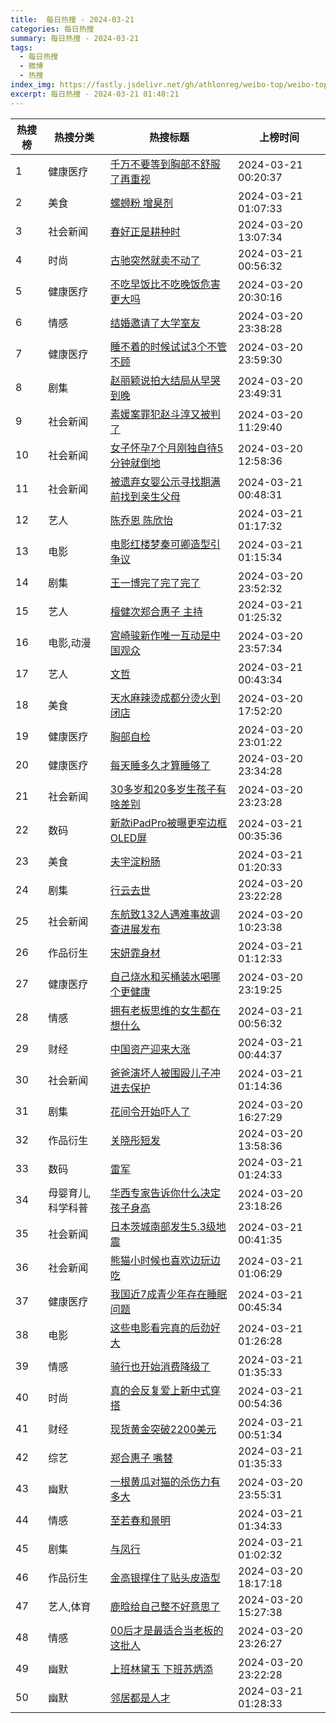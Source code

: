 ```yaml
---
title:  每日热搜 - 2024-03-21
categories: 每日热搜
summary: 每日热搜 - 2024-03-21
tags:
  - 每日热搜
  - 微博
  - 热搜
index_img: https://fastly.jsdelivr.net/gh/athlonreg/weibo-top/weibo-top.jpeg
excerpt: 每日热搜 - 2024-03-21 01:40:21
---
```


| 热搜榜 | 热搜分类 | 热搜标题 | 上榜时间 |
| --- | --- | --- | --- |
| 1 | 健康医疗 | [千万不要等到胸部不舒服了再重视](https://s.weibo.com/weibo?q=%23%E5%8D%83%E4%B8%87%E4%B8%8D%E8%A6%81%E7%AD%89%E5%88%B0%E8%83%B8%E9%83%A8%E4%B8%8D%E8%88%92%E6%9C%8D%E4%BA%86%E5%86%8D%E9%87%8D%E8%A7%86%23) | 2024-03-21 00:20:37 | 
| 2 | 美食 | [螺蛳粉 增臭剂](https://s.weibo.com/weibo?q=%23%E8%9E%BA%E8%9B%B3%E7%B2%89+%E5%A2%9E%E8%87%AD%E5%89%82%23) | 2024-03-21 01:07:33 | 
| 3 | 社会新闻 | [春好正是耕种时](https://s.weibo.com/weibo?q=%23%E6%98%A5%E5%A5%BD%E6%AD%A3%E6%98%AF%E8%80%95%E7%A7%8D%E6%97%B6%23) | 2024-03-20 13:07:34 | 
| 4 | 时尚 | [古驰突然就卖不动了](https://s.weibo.com/weibo?q=%23%E5%8F%A4%E9%A9%B0%E7%AA%81%E7%84%B6%E5%B0%B1%E5%8D%96%E4%B8%8D%E5%8A%A8%E4%BA%86%23) | 2024-03-21 00:56:32 | 
| 5 | 健康医疗 | [不吃早饭比不吃晚饭危害更大吗](https://s.weibo.com/weibo?q=%23%E4%B8%8D%E5%90%83%E6%97%A9%E9%A5%AD%E6%AF%94%E4%B8%8D%E5%90%83%E6%99%9A%E9%A5%AD%E5%8D%B1%E5%AE%B3%E6%9B%B4%E5%A4%A7%E5%90%97%23) | 2024-03-20 20:30:16 | 
| 6 | 情感 | [结婚邀请了大学室友](https://s.weibo.com/weibo?q=%23%E7%BB%93%E5%A9%9A%E9%82%80%E8%AF%B7%E4%BA%86%E5%A4%A7%E5%AD%A6%E5%AE%A4%E5%8F%8B%23) | 2024-03-20 23:38:28 | 
| 7 | 健康医疗 | [睡不着的时候试试3个不管不顾](https://s.weibo.com/weibo?q=%23%E7%9D%A1%E4%B8%8D%E7%9D%80%E7%9A%84%E6%97%B6%E5%80%99%E8%AF%95%E8%AF%953%E4%B8%AA%E4%B8%8D%E7%AE%A1%E4%B8%8D%E9%A1%BE%23) | 2024-03-20 23:59:30 | 
| 8 | 剧集 | [赵丽颖说拍大结局从早哭到晚](https://s.weibo.com/weibo?q=%23%E8%B5%B5%E4%B8%BD%E9%A2%96%E8%AF%B4%E6%8B%8D%E5%A4%A7%E7%BB%93%E5%B1%80%E4%BB%8E%E6%97%A9%E5%93%AD%E5%88%B0%E6%99%9A%23) | 2024-03-20 23:49:31 | 
| 9 | 社会新闻 | [素媛案罪犯赵斗淳又被判了](https://s.weibo.com/weibo?q=%23%E7%B4%A0%E5%AA%9B%E6%A1%88%E7%BD%AA%E7%8A%AF%E8%B5%B5%E6%96%97%E6%B7%B3%E5%8F%88%E8%A2%AB%E5%88%A4%E4%BA%86%23) | 2024-03-20 11:29:40 | 
| 10 | 社会新闻 | [女子怀孕7个月刚独自待5分钟就倒地](https://s.weibo.com/weibo?q=%23%E5%A5%B3%E5%AD%90%E6%80%80%E5%AD%957%E4%B8%AA%E6%9C%88%E5%88%9A%E7%8B%AC%E8%87%AA%E5%BE%855%E5%88%86%E9%92%9F%E5%B0%B1%E5%80%92%E5%9C%B0%23) | 2024-03-20 12:58:36 | 
| 11 | 社会新闻 | [被遗弃女婴公示寻找期满前找到亲生父母](https://s.weibo.com/weibo?q=%23%E8%A2%AB%E9%81%97%E5%BC%83%E5%A5%B3%E5%A9%B4%E5%85%AC%E7%A4%BA%E5%AF%BB%E6%89%BE%E6%9C%9F%E6%BB%A1%E5%89%8D%E6%89%BE%E5%88%B0%E4%BA%B2%E7%94%9F%E7%88%B6%E6%AF%8D%23) | 2024-03-21 00:48:31 | 
| 12 | 艺人 | [陈乔恩 陈欣怡](https://s.weibo.com/weibo?q=%23%E9%99%88%E4%B9%94%E6%81%A9+%E9%99%88%E6%AC%A3%E6%80%A1%23) | 2024-03-21 01:17:32 | 
| 13 | 电影 | [电影红楼梦秦可卿造型引争议](https://s.weibo.com/weibo?q=%23%E7%94%B5%E5%BD%B1%E7%BA%A2%E6%A5%BC%E6%A2%A6%E7%A7%A6%E5%8F%AF%E5%8D%BF%E9%80%A0%E5%9E%8B%E5%BC%95%E4%BA%89%E8%AE%AE%23) | 2024-03-21 01:15:34 | 
| 14 | 剧集 | [王一博完了完了完了](https://s.weibo.com/weibo?q=%23%E7%8E%8B%E4%B8%80%E5%8D%9A%E5%AE%8C%E4%BA%86%E5%AE%8C%E4%BA%86%E5%AE%8C%E4%BA%86%23) | 2024-03-20 23:52:32 | 
| 15 | 艺人 | [檀健次郑合惠子 主持](https://s.weibo.com/weibo?q=%23%E6%AA%80%E5%81%A5%E6%AC%A1%E9%83%91%E5%90%88%E6%83%A0%E5%AD%90+%E4%B8%BB%E6%8C%81%23) | 2024-03-21 01:25:32 | 
| 16 | 电影,动漫 | [宫崎骏新作唯一互动是中国观众](https://s.weibo.com/weibo?q=%23%E5%AE%AB%E5%B4%8E%E9%AA%8F%E6%96%B0%E4%BD%9C%E5%94%AF%E4%B8%80%E4%BA%92%E5%8A%A8%E6%98%AF%E4%B8%AD%E5%9B%BD%E8%A7%82%E4%BC%97%23) | 2024-03-20 23:57:34 | 
| 17 | 艺人 | [文哲](https://s.weibo.com/weibo?q=%23%E6%96%87%E5%93%B2%23) | 2024-03-21 00:43:34 | 
| 18 | 美食 | [天水麻辣烫成都分烫火到闭店](https://s.weibo.com/weibo?q=%23%E5%A4%A9%E6%B0%B4%E9%BA%BB%E8%BE%A3%E7%83%AB%E6%88%90%E9%83%BD%E5%88%86%E7%83%AB%E7%81%AB%E5%88%B0%E9%97%AD%E5%BA%97%23) | 2024-03-20 17:52:20 | 
| 19 | 健康医疗 | [胸部自检](https://s.weibo.com/weibo?q=%23%E8%83%B8%E9%83%A8%E8%87%AA%E6%A3%80%23) | 2024-03-20 23:01:22 | 
| 20 | 健康医疗 | [每天睡多久才算睡够了](https://s.weibo.com/weibo?q=%23%E6%AF%8F%E5%A4%A9%E7%9D%A1%E5%A4%9A%E4%B9%85%E6%89%8D%E7%AE%97%E7%9D%A1%E5%A4%9F%E4%BA%86%23) | 2024-03-20 23:34:28 | 
| 21 | 社会新闻 | [30多岁和20多岁生孩子有啥差别](https://s.weibo.com/weibo?q=%2330%E5%A4%9A%E5%B2%81%E5%92%8C20%E5%A4%9A%E5%B2%81%E7%94%9F%E5%AD%A9%E5%AD%90%E6%9C%89%E5%95%A5%E5%B7%AE%E5%88%AB%23) | 2024-03-20 23:23:28 | 
| 22 | 数码 | [新款iPadPro被曝更窄边框OLED屏](https://s.weibo.com/weibo?q=%23%E6%96%B0%E6%AC%BEiPadPro%E8%A2%AB%E6%9B%9D%E6%9B%B4%E7%AA%84%E8%BE%B9%E6%A1%86OLED%E5%B1%8F%23) | 2024-03-21 00:35:36 | 
| 23 | 美食 | [夫宇淀粉肠](https://s.weibo.com/weibo?q=%23%E5%A4%AB%E5%AE%87%E6%B7%80%E7%B2%89%E8%82%A0%23) | 2024-03-21 01:20:33 | 
| 24 | 剧集 | [行云去世](https://s.weibo.com/weibo?q=%23%E8%A1%8C%E4%BA%91%E5%8E%BB%E4%B8%96%23) | 2024-03-20 23:22:28 | 
| 25 | 社会新闻 | [东航致132人遇难事故调查进展发布](https://s.weibo.com/weibo?q=%23%E4%B8%9C%E8%88%AA%E8%87%B4132%E4%BA%BA%E9%81%87%E9%9A%BE%E4%BA%8B%E6%95%85%E8%B0%83%E6%9F%A5%E8%BF%9B%E5%B1%95%E5%8F%91%E5%B8%83%23) | 2024-03-20 10:23:38 | 
| 26 | 作品衍生 | [宋妍霏身材](https://s.weibo.com/weibo?q=%23%E5%AE%8B%E5%A6%8D%E9%9C%8F%E8%BA%AB%E6%9D%90%23) | 2024-03-21 01:12:33 | 
| 27 | 健康医疗 | [自己烧水和买桶装水喝哪个更健康](https://s.weibo.com/weibo?q=%23%E8%87%AA%E5%B7%B1%E7%83%A7%E6%B0%B4%E5%92%8C%E4%B9%B0%E6%A1%B6%E8%A3%85%E6%B0%B4%E5%96%9D%E5%93%AA%E4%B8%AA%E6%9B%B4%E5%81%A5%E5%BA%B7%23) | 2024-03-20 23:19:25 | 
| 28 | 情感 | [拥有老板思维的女生都在想什么](https://s.weibo.com/weibo?q=%23%E6%8B%A5%E6%9C%89%E8%80%81%E6%9D%BF%E6%80%9D%E7%BB%B4%E7%9A%84%E5%A5%B3%E7%94%9F%E9%83%BD%E5%9C%A8%E6%83%B3%E4%BB%80%E4%B9%88%23) | 2024-03-21 00:56:32 | 
| 29 | 财经 | [中国资产迎来大涨](https://s.weibo.com/weibo?q=%23%E4%B8%AD%E5%9B%BD%E8%B5%84%E4%BA%A7%E8%BF%8E%E6%9D%A5%E5%A4%A7%E6%B6%A8%23) | 2024-03-21 00:44:37 | 
| 30 | 社会新闻 | [爸爸演坏人被围殴儿子冲进去保护](https://s.weibo.com/weibo?q=%23%E7%88%B8%E7%88%B8%E6%BC%94%E5%9D%8F%E4%BA%BA%E8%A2%AB%E5%9B%B4%E6%AE%B4%E5%84%BF%E5%AD%90%E5%86%B2%E8%BF%9B%E5%8E%BB%E4%BF%9D%E6%8A%A4%23) | 2024-03-21 01:14:36 | 
| 31 | 剧集 | [花间令开始吓人了](https://s.weibo.com/weibo?q=%23%E8%8A%B1%E9%97%B4%E4%BB%A4%E5%BC%80%E5%A7%8B%E5%90%93%E4%BA%BA%E4%BA%86%23) | 2024-03-20 16:27:29 | 
| 32 | 作品衍生 | [关晓彤短发](https://s.weibo.com/weibo?q=%23%E5%85%B3%E6%99%93%E5%BD%A4%E7%9F%AD%E5%8F%91%23) | 2024-03-20 13:58:36 | 
| 33 | 数码 | [雷军](https://s.weibo.com/weibo?q=%23%E9%9B%B7%E5%86%9B%23) | 2024-03-21 01:24:33 | 
| 34 | 母婴育儿,科学科普 | [华西专家告诉你什么决定孩子身高](https://s.weibo.com/weibo?q=%23%E5%8D%8E%E8%A5%BF%E4%B8%93%E5%AE%B6%E5%91%8A%E8%AF%89%E4%BD%A0%E4%BB%80%E4%B9%88%E5%86%B3%E5%AE%9A%E5%AD%A9%E5%AD%90%E8%BA%AB%E9%AB%98%23) | 2024-03-20 23:18:26 | 
| 35 | 社会新闻 | [日本茨城南部发生5.3级地震](https://s.weibo.com/weibo?q=%23%E6%97%A5%E6%9C%AC%E8%8C%A8%E5%9F%8E%E5%8D%97%E9%83%A8%E5%8F%91%E7%94%9F5.3%E7%BA%A7%E5%9C%B0%E9%9C%87%23) | 2024-03-21 00:41:35 | 
| 36 | 社会新闻 | [熊猫小时候也喜欢边玩边吃](https://s.weibo.com/weibo?q=%23%E7%86%8A%E7%8C%AB%E5%B0%8F%E6%97%B6%E5%80%99%E4%B9%9F%E5%96%9C%E6%AC%A2%E8%BE%B9%E7%8E%A9%E8%BE%B9%E5%90%83%23) | 2024-03-21 01:06:29 | 
| 37 | 健康医疗 | [我国近7成青少年存在睡眠问题](https://s.weibo.com/weibo?q=%23%E6%88%91%E5%9B%BD%E8%BF%917%E6%88%90%E9%9D%92%E5%B0%91%E5%B9%B4%E5%AD%98%E5%9C%A8%E7%9D%A1%E7%9C%A0%E9%97%AE%E9%A2%98%23) | 2024-03-21 00:45:34 | 
| 38 | 电影 | [这些电影看完真的后劲好大](https://s.weibo.com/weibo?q=%23%E8%BF%99%E4%BA%9B%E7%94%B5%E5%BD%B1%E7%9C%8B%E5%AE%8C%E7%9C%9F%E7%9A%84%E5%90%8E%E5%8A%B2%E5%A5%BD%E5%A4%A7%23) | 2024-03-21 01:26:28 | 
| 39 | 情感 | [骑行也开始消费降级了](https://s.weibo.com/weibo?q=%23%E9%AA%91%E8%A1%8C%E4%B9%9F%E5%BC%80%E5%A7%8B%E6%B6%88%E8%B4%B9%E9%99%8D%E7%BA%A7%E4%BA%86%23) | 2024-03-21 01:35:33 | 
| 40 | 时尚 | [真的会反复爱上新中式穿搭](https://s.weibo.com/weibo?q=%23%E7%9C%9F%E7%9A%84%E4%BC%9A%E5%8F%8D%E5%A4%8D%E7%88%B1%E4%B8%8A%E6%96%B0%E4%B8%AD%E5%BC%8F%E7%A9%BF%E6%90%AD%23) | 2024-03-21 00:54:36 | 
| 41 | 财经 | [现货黄金突破2200美元](https://s.weibo.com/weibo?q=%23%E7%8E%B0%E8%B4%A7%E9%BB%84%E9%87%91%E7%AA%81%E7%A0%B42200%E7%BE%8E%E5%85%83%23) | 2024-03-21 00:51:34 | 
| 42 | 综艺 | [郑合惠子 嘴替](https://s.weibo.com/weibo?q=%23%E9%83%91%E5%90%88%E6%83%A0%E5%AD%90+%E5%98%B4%E6%9B%BF%23) | 2024-03-21 01:35:33 | 
| 43 | 幽默 | [一根黄瓜对猫的杀伤力有多大](https://s.weibo.com/weibo?q=%23%E4%B8%80%E6%A0%B9%E9%BB%84%E7%93%9C%E5%AF%B9%E7%8C%AB%E7%9A%84%E6%9D%80%E4%BC%A4%E5%8A%9B%E6%9C%89%E5%A4%9A%E5%A4%A7%23) | 2024-03-20 23:55:31 | 
| 44 | 情感 | [至若春和景明](https://s.weibo.com/weibo?q=%23%E8%87%B3%E8%8B%A5%E6%98%A5%E5%92%8C%E6%99%AF%E6%98%8E%23) | 2024-03-21 01:34:33 | 
| 45 | 剧集 | [与凤行](https://s.weibo.com/weibo?q=%23%E4%B8%8E%E5%87%A4%E8%A1%8C%23) | 2024-03-21 01:02:32 | 
| 46 | 作品衍生 | [金高银撑住了贴头皮造型](https://s.weibo.com/weibo?q=%23%E9%87%91%E9%AB%98%E9%93%B6%E6%92%91%E4%BD%8F%E4%BA%86%E8%B4%B4%E5%A4%B4%E7%9A%AE%E9%80%A0%E5%9E%8B%23) | 2024-03-20 18:17:18 | 
| 47 | 艺人,体育 | [鹿晗给自己整不好意思了](https://s.weibo.com/weibo?q=%23%E9%B9%BF%E6%99%97%E7%BB%99%E8%87%AA%E5%B7%B1%E6%95%B4%E4%B8%8D%E5%A5%BD%E6%84%8F%E6%80%9D%E4%BA%86%23) | 2024-03-20 15:27:38 | 
| 48 | 情感 | [00后才是最适合当老板的这批人](https://s.weibo.com/weibo?q=%2300%E5%90%8E%E6%89%8D%E6%98%AF%E6%9C%80%E9%80%82%E5%90%88%E5%BD%93%E8%80%81%E6%9D%BF%E7%9A%84%E8%BF%99%E6%89%B9%E4%BA%BA%23) | 2024-03-20 23:26:27 | 
| 49 | 幽默 | [上班林黛玉 下班苏炳添](https://s.weibo.com/weibo?q=%23%E4%B8%8A%E7%8F%AD%E6%9E%97%E9%BB%9B%E7%8E%89+%E4%B8%8B%E7%8F%AD%E8%8B%8F%E7%82%B3%E6%B7%BB%23) | 2024-03-20 23:22:28 | 
| 50 | 幽默 | [邻居都是人才](https://s.weibo.com/weibo?q=%23%E9%82%BB%E5%B1%85%E9%83%BD%E6%98%AF%E4%BA%BA%E6%89%8D%23) | 2024-03-21 01:28:33 | 
